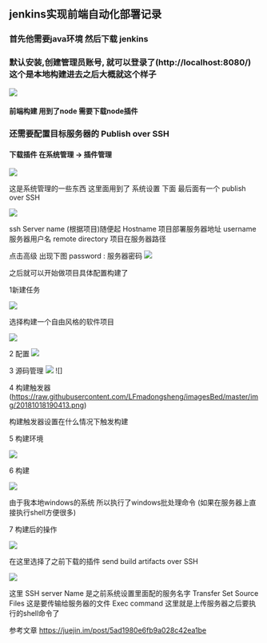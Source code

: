 ## jenkins实现前端自动化部署记录

###  首先他需要java环境 然后下载 jenkins 

### 默认安装,创建管理员账号, 就可以登录了(http://localhost:8080/) 这个是本地构建进去之后大概就这个样子

![](https://raw.githubusercontent.com/LFmadongsheng/imagesBed/master/img/20181018180159.png)

#### 前端构建 用到了node 需要下载node插件  

### 还需要配置目标服务器的 Publish over SSH

#### 下载插件  在系统管理 ->  插件管理

![](https://raw.githubusercontent.com/LFmadongsheng/imagesBed/master/img/20181018180512.png)

这是系统管理的一些东西 这里面用到了  系统设置 下面 最后面有一个 publish over SSH


![](https://raw.githubusercontent.com/LFmadongsheng/imagesBed/master/img/20181018185113.png)

ssh Server name (根据项目)随便起
Hostname  项目部署服务器地址
username  服务器用户名
remote directory  项目在服务器路径

点击高级 出现下图 
password : 服务器密码
![](https://raw.githubusercontent.com/LFmadongsheng/imagesBed/master/img/20181018185614.png)

之后就可以开始做项目具体配置构建了

1新建任务

![](https://raw.githubusercontent.com/LFmadongsheng/imagesBed/master/img/20181018185923.png)

选择构建一个自由风格的软件项目

![](https://raw.githubusercontent.com/LFmadongsheng/imagesBed/master/img/20181018190032.png)

2 配置
![](https://raw.githubusercontent.com/LFmadongsheng/imagesBed/master/img/20181018190109.png)

3 源码管理
![](https://raw.githubusercontent.com/LFmadongsheng/imagesBed/master/img/20181018190207.png)
![]

4 构建触发器
(https://raw.githubusercontent.com/LFmadongsheng/imagesBed/master/img/20181018190413.png)

构建触发器设置在什么情况下触发构建

5 构建环境

![](https://raw.githubusercontent.com/LFmadongsheng/imagesBed/master/img/20181019102613.png)


6 构建

![](https://raw.githubusercontent.com/LFmadongsheng/imagesBed/master/img/20181019102731.png)

由于我本地windows的系统 所以执行了windows批处理命令 (如果在服务器上直接执行shell方便很多)

7  构建后的操作 

![](https://raw.githubusercontent.com/LFmadongsheng/imagesBed/master/img/20181019102956.png)

在这里选择了之前下载的插件 send build artifacts over SSH

![](https://raw.githubusercontent.com/LFmadongsheng/imagesBed/master/img/20181019103154.png)

这里 SSH server Name  是之前系统设置里面配的服务名字
Transfer Set Source Files  这是要传输给服务器的文件
Exec command  这里就是上传服务器之后要执行的shell命令了

参考文章  https://juejin.im/post/5ad1980e6fb9a028c42ea1be
